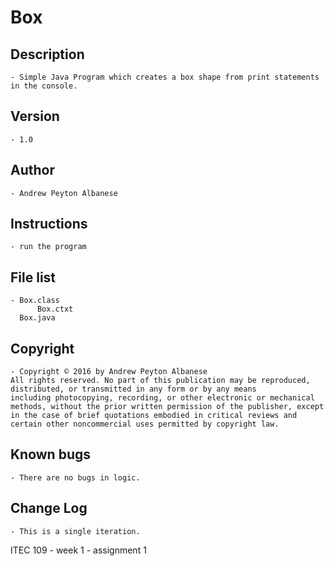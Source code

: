 # Box

## Description 
	- Simple Java Program which creates a box shape from print statements in the console.
## Version 
	- 1.0
## Author 
	- Andrew Peyton Albanese
## Instructions 
	- run the program
## File list 
	- Box.class
          Box.ctxt
	  Box.java
## Copyright 
	- Copyright © 2016 by Andrew Peyton Albanese
	All rights reserved. No part of this publication may be reproduced, distributed, or transmitted in any form or by any means       including photocopying, recording, or other electronic or mechanical methods, without the prior written permission of the publisher, except in the case of brief quotations embodied in critical reviews and certain other noncommercial uses permitted by copyright law.
## Known bugs
	- There are no bugs in logic.
## Change Log 
	- This is a single iteration.

ITEC 109 - week 1 - assignment 1
